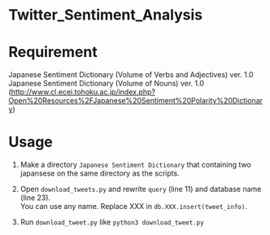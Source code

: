 # Twitter_Sentiment_Analysis

# Requirement
Japanese Sentiment Dictionary (Volume of Verbs and Adjectives) ver. 1.0  
Japanese Sentiment Dictionary (Volume of Nouns) ver. 1.0  
(http://www.cl.ecei.tohoku.ac.jp/index.php?Open%20Resources%2FJapanese%20Sentiment%20Polarity%20Dictionary)

# Usage
1. Make a directory `Japanese Sentiment Dictionary` that containing two japansese on the same directory as the scripts.

2. Open `download_tweets.py` and rewrite `query` (line 11) and database name (line 23).  
You can use any name.  Replace XXX in `db.XXX.insert(tweet_info)`.

3. Run `download_tweet.py` like `python3 download_tweet.py`
